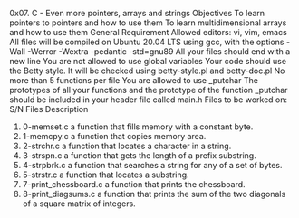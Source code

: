 0x07. C - Even more pointers, arrays and strings
Objectives
To learn pointers to pointers and how to use them
To learn multidimensional arrays and how to use them
General Requirement
Allowed editors: vi, vim, emacs
All files will be compiled on Ubuntu 20.04 LTS using gcc, with the options -Wall -Werror -Wextra -pedantic -std=gnu89
All your files should end with a new line
You are not allowed to use global variables
Your code should use the Betty style. It will be checked using betty-style.pl and betty-doc.pl
No more than 5 functions per file
You are allowed to use _putchar
The prototypes of all your functions and the prototype of the function _putchar should be included in your header file called main.h
Files to be worked on:
S/N Files Description
1.	0-memset.c		a function that fills memory with a constant byte.
2.	1-memcpy.c		a function that copies memory area.
3.	2-strchr.c		a function that locates a character in a string.
4.	3-strspn.c		a function that gets the length of a prefix substring.
5.	4-strpbrk.c		a function that searches a string for any of a set of bytes.
6.	5-strstr.c	 	a function that locates a substring.
7.	7-print_chessboard.c	a function that prints the chessboard.
8.	8-print_diagsums.c	a function that prints the sum of the two diagonals of a square matrix of integers.
